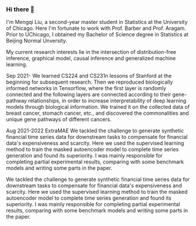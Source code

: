 ### Hi there 👋

I'm Mengqi Liu, a second-year master student in Statistics at the University of Chicago. Here I'm fortunate to work with Prof. Barber and Prof. Aragam. Prior to UChicago, I obtained my Bachelor of Science degree in Statistics at Beijing Normal Unversity.

My current research interests lie in the intersection of distribution-free inference, graphical model, causal inference and generalized machine learning.


Sep 2021-
We learned CS224 and CS231n lessons of Stanford at the beginning for subsequent research. Then we reproduced biologically informed networks in Tensorflow, where the first layer is randomly connected and the following layers are connected according to their gene-pathway relationships, in order to increase interpretability of deep learning models through biological information.  We trained it on the collected data of breast cancer, stomach cancer, etc., and discovered the commonalities and unique gene pathways of different cancers.


Aug 2021-2022
ExtraMAE
We tackled the challenge to generate synthetic financial time series data for downstream tasks to compensate for financial data's expensiveness and scarcity. Here we used the supervised learning method to train the masked autoencoder model to complete time series generation and found its superiority. I was mainly responsible for completing partial experimental results, comparing with some benchmark models and writing some parts in the paper.





We tackled the challenge to generate synthetic financial time series data for downstream tasks to compensate for financial data's expensiveness and scarcity. Here we used the supervised learning method to train the masked autoencoder model to complete time series generation and found its superiority. I was mainly responsible for completing partial experimental results, comparing with some benchmark models and writing some parts in the paper.


<!--
**lmqxwm/lmqxwm** is a ✨ _special_ ✨ repository because its `README.md` (this file) appears on your GitHub profile.

Here are some ideas to get you started:

- 🔭 I’m currently working on ...
- 🌱 I’m currently learning ...
- 👯 I’m looking to collaborate on ...
- 🤔 I’m looking for help with ...
- 💬 Ask me about ...
- 📫 How to reach me: ...
- 😄 Pronouns: ...
- ⚡ Fun fact: ...
-->
